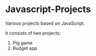# Javascript-Projects
Various projects based on JavaScript.

It consists of two projects:
<ol> <li>Pig game</li>
<li>Budget app</li></ol>
